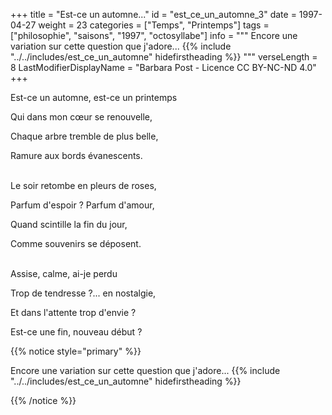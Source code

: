 +++
title = "Est-ce un automne..."
id = "est_ce_un_automne_3"
date = 1997-04-27
weight = 23
categories = ["Temps", "Printemps"]
tags = ["philosophie", "saisons", "1997", "octosyllabe"]
info = """
Encore une variation sur cette question que j'adore...
{{% include "../../includes/est_ce_un_automne" hidefirstheading %}}
"""
verseLength = 8
LastModifierDisplayName = "Barbara Post - Licence CC BY-NC-ND 4.0"
+++

Est-ce un automne, est-ce un printemps

Qui dans mon cœur se renouvelle,

Chaque arbre tremble de plus belle,

Ramure aux bords évanescents.

 \
Le soir retombe en pleurs de roses,

Parfum d'espoir ? Parfum d'amour,

Quand scintille la fin du jour,

Comme souvenirs se déposent.

 \
Assise, calme, ai-je perdu

Trop de tendresse ?... en nostalgie,

Et dans l'attente trop d'envie ?

Est-ce une fin, nouveau début ?

{{% notice style="primary" %}}

Encore une variation sur cette question que j'adore...
{{% include "../../includes/est_ce_un_automne" hidefirstheading %}}

{{% /notice %}}
